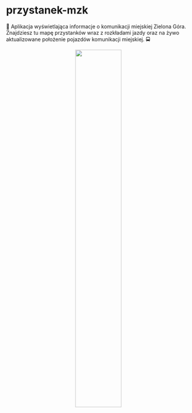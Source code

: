 # przystanek-mzk
📱 Aplikacja wyświetlająca informacje o komunikacji miejskiej Zielona Góra. Znajdziesz tu mapę przystanków wraz z rozkładami jazdy oraz na żywo aktualizowane położenie pojazdów komunikacji miejskiej. 🚍

<a href="https://play.google.com/store/apps/details?id=eu.krystian_wybranowski.przystanekmzk">
  <p align="center">
    <img src="https://cdn.rawgit.com/steverichey/google-play-badge-svg/master/img/pl_get.svg" width="50%">
  </p>
</a>
